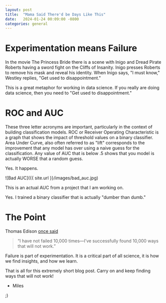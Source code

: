 ```yaml
---
layout: post
title:  "Mama Said There'd be Days Like This"
date:   2024-01-24 00:09:00 -0800
categories: general
---
```


# Experimentation means Failure

In the movie The Princess Bride there is a scene with Inigo and Dread Pirate Roberts having a sword fight on the Cliffs of Insanity. Inigo presses Roberts to remove his mask and reveal his identity.  When Inigo says, "I must know," Westley replies, "Get used to disappointment."

This is a great metaphor for working in data science.  If you really are doing data science, then you need to "Get used to disappointment."

# ROC and AUC

These three letter acronyms are important, particularly in the context of building classification models.  ROC or Receiver Operating Characteristic is a graph that shows the impact of threshold values on a binary classifier.  Area Under Curve, also often referred to as "lift" corresponds to the improvement that any model has over using a naive guess for the classification.  Any value of AUC that is below .5 shows that you model is actually WORSE that a random guess.  

Yes.  It happens.

![Bad AUC]({{ site.url }}/images/bad_auc.jpg)

This is an actual AUC from a project that I am working on.  

Yes.  I trained a binary classifier that is actually "dumber than dumb."

# The Point

Thomas Edison [once said](https://www.smithsonianmag.com/innovation/7-epic-fails-brought-to-you-by-the-genius-mind-of-thomas-edison-180947786/) 

> “I have not failed 10,000 times—I’ve successfully found 10,000 ways that will not work.”

Failure is part of experimentation.  It is a critical part of all science, it is how we find insights, and how we learn.

That is all for this extremely short blog post.  Carry on and keep finding ways that will not work!

- Miles

;)